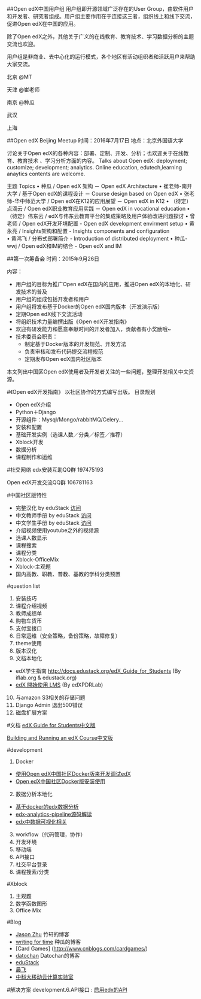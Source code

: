 ##Open edX中国用户组
用户组即开源领域广泛存在的User Group，由软件用户和开发者、研究者组成。用户组主要作用在于连接这三者，组织线上和线下交流，促进Open edX在中国的应用。

除了Open edX之外，其他关于广义的在线教育、教育技术、学习数据分析的主题交流也欢迎。

用户组是非商业、去中心化的运行模式，各个地区有活动组织者和活跃用户来帮助大家交流。

北京 @MT

天津 @崔老师

南京 @种瓜 

武汉
 
上海



##Open edX Beijing Meetup
时间：2016年7月17日
地点：北京外国语大学

讨论关于Open edX的各种内容：部署、定制、开发、分析；也欢迎关于在线教育、教育技术 、学习分析方面的内容。 
Talks about Open edX: deployment; customize; development; analytics.  Online education, edutech,learning anaytics contents are welcome.

主题  Topics
• 种瓜 / Open edX 架构 － Open edX Architecture
• 崔老师-南开大学 / 基于Open edX的课程设计 － Course design based on Open edX
• 张老师-华中师范大学 / Open edX在K12的应用展望 － Open edX in K12
• （待定）点滴云 / Open edX职业教育应用实践 － Open edX in vocational education
• （待定）伟东云 / edX与伟东云教育平台的集成策略及用户体验改进问题探讨
• 曾老师 / Open edX开发环境配置 - Open edX development envirment setup
• 黄永亮 / Insights架构和配置 - Insights components and configuration  
• 黄鸿飞 / 分布式部署简介 - Introduction of distributed deployment 
• 种瓜-wwj / Open edX和IM的结合 - Open edX and IM


##第一次筹备会
时间：2015年9月26日

内容：
* 用户组的目标为推广Open edX在国内的应用，推进Open edX的本地化、研发技术的普及
* 用户组的组成包括开发者和用户
* 用户组将发布基于Docker的Open edX国内版本（开发演示版） 
* 定期Open edX线下交流活动
* 将组织技术力量编撰出版《Open edX开发指南》
* 欢迎有研发能力和愿意奉献时间的开发者加入，贡献者有小奖励哦~
* 技术委员会职责：
    * 制定基于Docker版本的开发规范、开发方法
    * 负责审核和发布代码提交流程规范
    * 定期发布Open edX国内社区版本

本文列出中国区Open edX使用者及开发者关注的一些问题，整理开发相关中文资源。

#《Open edX开发指南》
以社区协作的方式编写出版。
目录规划
* Open edX介绍
* Python＋Django
* 开源组件：Mysql/Mongo/rabbitMQ/Celery...
* 安装和配置
* 基础开发实例（选课人数／分类／标签／推荐）
* Xblock开发
* 数据分析
* 课程制作和运维

#社交网络
edx安装互助QQ群 197475193

Open edX开发交流QQ群 106781163

#中国社区版特性
* 完整汉化 by eduStack [访问](http://edustack.org/2015/10/26/open-edx-cypress%E5%AE%8C%E6%95%B4%E6%B1%89%E5%8C%96%E8%AF%AD%E8%A8%80%E5%8C%85/)
* 中文教师手册 by eduStack [访问](http://docs.edustack.org/Building_and_Running_an_edX_Course/)
* 中文学生手册 by eduStack [访问](http://docs.edustack.org/edX_Guide_for_Students/)
* 介绍视频使用youtube之外的视频源
* 选课人数显示
* 课程搜索
* 课程分类
* Xblock-OfficeMix
* Xblock-主观题
* 国内高教、职教、普教、基教的学科分类预置

#question list
1. 安装技巧
2. 课程介绍视频
3. 教师成绩单
4. 购物车货币
5. 支付宝接口
6. 日常运维（安全策略，备份策略，故障修复）
7. theme使用
8. 版本汉化
9. 文档本地化    
  *  edX学生指南  http://docs.edustack.org/edX_Guide_for_Students (By iflab.org & edustack.org)
  *  [edX 開始使用 LMS](http://edx-lms-zhtw.readthedocs.org/zh_TW/latest/read_me.html) (By edXPDRLab)
10. 与amazon S3相关的存储问题
11. Django Admin 退出500错误
12. 磁盘扩展方案

#文档
[edX Guide for Students中文版](http://docs.edustack.org/edX_Guide_for_Students/)

[Building and Running an edX Course中文版](http://docs.edustack.org/Building_and_Running_an_edX_Course/)

#development
1. Docker
  * [使用Open edX中国社区Docker版来开发调试edX](http://wwj718.github.io/edx-cypress-cn-for-deveiopment.html)
  * [Open edX中国社区Docker版安装使用](http://wwj718.github.io/edx-cypress-cn-install-and-use.html)

2. 数据分析本地化
  * [基于docker的edx数据分析](http://wwj718.github.io/edx-data-analysis-on-docker.html)
  * [edx-analytics-pipeline源码解读](http://wwj718.github.io/edx-analytics-pipeline-code-analysis.html)
  * [edx中数据可视化相关](http://wwj718.github.io/edx-insight.html)
3. workflow（代码管理，协作）
4. 开发环境
5. 移动端
6. API接口
7. 社交平台登录
8. 课程搜索/分类

#Xblock
1. 主观题
2. 数学函数图形
3. Office Mix

#Blog
*  [Jason Zhu](https://www.idefs.com/) 竹轩的博客
*  [writing for time](http://wwj718.github.io/category/edx.html)  种瓜的博客
*  [Card Games] (http://www.cnblogs.com/cardgames/)
*  [datochan](http://datochan.me/)  Datochan的博客
*  [eduStack](http://edustack.org/)
*  [晨飞](http://ichenfei.com)
*  [中科大移动云计算实验室](http://www.mc2lab.com/)

#解决方案
development.6.API接口 : [启用edx的API](http://wwj718.github.io/edx-api.html)